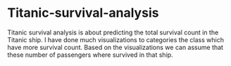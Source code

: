 # Titanic-survival-analysis
Titanic survival analysis is about predicting the total survival count in the Titanic ship. I have done much visualizations to categories the class which have more survival count. Based on the visualizations we can assume that these number of passengers where survived in that ship.
